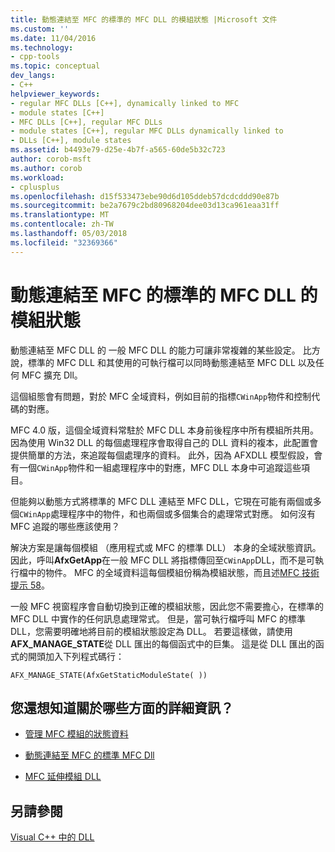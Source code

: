 ```yaml
---
title: 動態連結至 MFC 的標準的 MFC DLL 的模組狀態 |Microsoft 文件
ms.custom: ''
ms.date: 11/04/2016
ms.technology:
- cpp-tools
ms.topic: conceptual
dev_langs:
- C++
helpviewer_keywords:
- regular MFC DLLs [C++], dynamically linked to MFC
- module states [C++]
- MFC DLLs [C++], regular MFC DLLs
- module states [C++], regular MFC DLLs dynamically linked to
- DLLs [C++], module states
ms.assetid: b4493e79-d25e-4b7f-a565-60de5b32c723
author: corob-msft
ms.author: corob
ms.workload:
- cplusplus
ms.openlocfilehash: d15f533473ebe90d6d105ddeb57dcdcddd90e87b
ms.sourcegitcommit: be2a7679c2bd80968204dee03d13ca961eaa31ff
ms.translationtype: MT
ms.contentlocale: zh-TW
ms.lasthandoff: 05/03/2018
ms.locfileid: "32369366"
---
```

# <a name="module-states-of-a-regular-mfc-dll-dynamically-linked-to-mfc"></a>動態連結至 MFC 的標準的 MFC DLL 的模組狀態
動態連結至 MFC DLL 的 一般 MFC DLL 的能力可讓非常複雜的某些設定。 比方說，標準的 MFC DLL 和其使用的可執行檔可以同時動態連結至 MFC DLL 以及任何 MFC 擴充 Dll。  
  
 這個組態會有問題，對於 MFC 全域資料，例如目前的指標`CWinApp`物件和控制代碼的對應。  
  
 MFC 4.0 版，這個全域資料常駐於 MFC DLL 本身前後程序中所有模組所共用。 因為使用 Win32 DLL 的每個處理程序會取得自己的 DLL 資料的複本，此配置會提供簡單的方法，來追蹤每個處理序的資料。 此外，因為 AFXDLL 模型假設，會有一個`CWinApp`物件和一組處理程序中的對應，MFC DLL 本身中可追蹤這些項目。  
  
 但能夠以動態方式將標準的 MFC DLL 連結至 MFC DLL，它現在可能有兩個或多個`CWinApp`處理程序中的物件，和也兩個或多個集合的處理常式對應。 如何沒有 MFC 追蹤的哪些應該使用？  
  
 解決方案是讓每個模組 （應用程式或 MFC 的標準 DLL） 本身的全域狀態資訊。 因此，呼叫**AfxGetApp**在一般 MFC DLL 將指標傳回至`CWinApp`DLL，而不是可執行檔中的物件。 MFC 的全域資料這每個模組份稱為模組狀態，而且述[MFC 技術提示 58](../mfc/tn058-mfc-module-state-implementation.md)。  
  
 一般 MFC 視窗程序會自動切換到正確的模組狀態，因此您不需要擔心，在標準的 MFC DLL 中實作的任何訊息處理常式。 但是，當可執行檔呼叫 MFC 的標準 DLL，您需要明確地將目前的模組狀態設定為 DLL。 若要這樣做，請使用**AFX_MANAGE_STATE**從 DLL 匯出的每個函式中的巨集。 這是從 DLL 匯出的函式的開頭加入下列程式碼行：  
  
```  
AFX_MANAGE_STATE(AfxGetStaticModuleState( ))  
```  
  
## <a name="what-do-you-want-to-know-more-about"></a>您還想知道關於哪些方面的詳細資訊？  
  
-   [管理 MFC 模組的狀態資料](../mfc/managing-the-state-data-of-mfc-modules.md)  
  
-   [動態連結至 MFC 的標準 MFC Dll](../build/regular-dlls-dynamically-linked-to-mfc.md)  
  
-   [MFC 延伸模組 DLL](../build/extension-dlls-overview.md)  
  
## <a name="see-also"></a>另請參閱  
 [Visual C++ 中的 DLL](../build/dlls-in-visual-cpp.md)